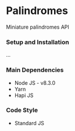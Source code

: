 # Palindromes

Miniature palindromes API

### Setup and Installation

...

### Main Dependencies

* Node JS - v8.3.0
* Yarn
* Hapi JS

### Code Style

* Standard JS
